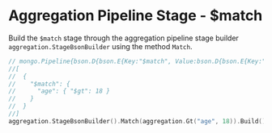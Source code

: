 # Aggregation Pipeline Stage - $match
Build the `$match` stage through the aggregation pipeline stage builder `aggregation.StageBsonBuilder` using the method `Match`.

```go
// mongo.Pipeline{bson.D{bson.E{Key:"$match", Value:bson.D{bson.E{Key:"age", Value:bson.D{bson.E{Key:"$gt", Value:[]interface {}{18}}}}}}}}
//[
//  {
//    "$match": {
//      "age": { "$gt": 18 }
//    }
//  }
//]
aggregation.StageBsonBuilder().Match(aggregation.Gt("age", 18)).Build()
```
